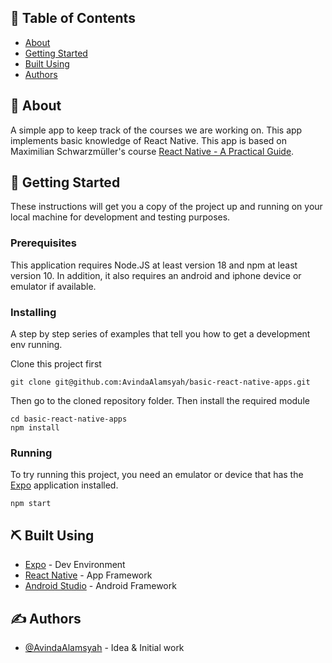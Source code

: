 ## 📝 Table of Contents

- [About](#about)
- [Getting Started](#getting_started)
- [Built Using](#built_using)
- [Authors](#authors)

## 🧐 About <a name = "about"></a>

A simple app to keep track of the courses we are working on. This app implements basic knowledge of React Native. This app is based on Maximilian Schwarzmüller's course [React Native - A Practical Guide](https://www.udemy.com/course/react-native-the-practical-guide/).

## 🏁 Getting Started <a name = "getting_started"></a>

These instructions will get you a copy of the project up and running on your local machine for development and testing purposes.

### Prerequisites

This application requires Node.JS at least version 18 and npm at least version 10. In addition, it also requires an android and iphone device or emulator if available.

### Installing

A step by step series of examples that tell you how to get a development env running.

Clone this project first

```
git clone git@github.com:AvindaAlamsyah/basic-react-native-apps.git
```

Then go to the cloned repository folder. Then install the required module

```
cd basic-react-native-apps
npm install
```

### Running
To try running this project, you need an emulator or device that has the [Expo](https://expo.dev/) application installed.

```
npm start
```

## ⛏️ Built Using <a name = "built_using"></a>

- [Expo](https://expo.dev/) - Dev Environment
- [React Native](https://reactnative.dev/) - App Framework
- [Android Studio](https://developer.android.com/) - Android Framework

## ✍️ Authors <a name = "authors"></a>

- [@AvindaAlamsyah](https://github.com/AvindaAlamsyah) - Idea & Initial work